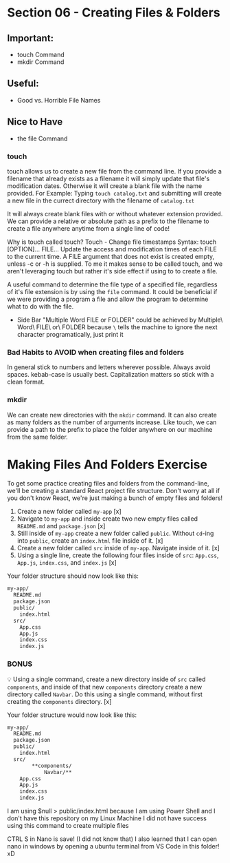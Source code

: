# Section 06 - Creating Files & Folders

## Important:
- touch Command
- mkdir Command
## Useful: 
- Good vs. Horrible File Names
## Nice to Have
- the file Command

### touch 
touch allows us to create a new file from the command line. If you provide a filename that already exists as a filename it will simply update that file's modification dates. Otherwise it will create a blank file with the name provided. 
For Example: Typing `touch catalog.txt` and submitting will create a new file in the currect directory with the filename of `catalog.txt`

It will always create blank files with or without whatever extension provided.
We can provide a relative or absolute path as a prefix to the filename to create a file anywhere anytime from a single line of code!

Why is touch called touch?
Touch - Change file timestamps
Syntax: touch [OPTION]... FILE...
Update the access and modification times of each FILE to the current time.
A FILE argument that does not exist is created empty, unless -c or -h is supplied.
To me it makes sense to be called touch, and we aren't leveraging touch but rather it's side effect if using to to create a file.

A useful command to determine the file type of a specified file, regardless of it's file extension is by using the `file` command.
It could be beneficial if we were providing a program a file and allow the program to determine what to do with the file.

- Side Bar
    "Multiple Word FILE or FOLDER" could be achieved by Multiple\ Word\ FILE\ or\ FOLDER because `\` tells the machine to ignore the next character programatically, just print it 

### Bad Habits to AVOID when creating files and folders
In general stick to numbers and letters wherever possible. Always avoid spaces. kebab-case is usually best.
Capitalization matters so stick with a clean format.

### mkdir
We can create new directories with the `mkdir` command. It can also create as many folders as the number of arguments increase. Like touch, we can provide a path to the prefix to place the folder anywhere on our machine from the same folder.

# Making Files And Folders Exercise

To get some practice creating files and folders from the command-line, we'll be creating a standard React project file structure.  Don't worry at all if you don't know React, we're just making a bunch of empty files and folders!  

1. Create a new folder called `my-app` [x]
2. Navigate to `my-app` and inside create two new empty files called `README.md` and `package.json` [x]
3. Still inside of `my-app` create a new folder called `public`. Without `cd`-ing into `public`, create an `index.html` file inside of it. [x]
4. Create a new folder called `src` inside of `my-app`.  Navigate inside of it. [x]
5. Using a single line, create the following four files inside of `src`: `App.css`, `App.js`, `index.css`, and `index.js` [x]

Your folder structure should now look like this:

```bash
my-app/
  README.md
  package.json
  public/
    index.html
  src/
    App.css
    App.js
    index.css
    index.js
```

### BONUS
💡 Using a single command, create a new directory inside of `src` called `components`, and inside of that new `components` directory create a new directory called `Navbar`.   Do this using a single command, without first creating the `components` directory. [x]

Your folder structure would now look like this:

```bash
my-app/
  README.md
  package.json
  public/
    index.html
  src/
		**components/
			Navbar/**
    App.css
    App.js
    index.css
    index.js
```

I am using  $null > public/index.html because I am using Power Shell and I don't have this repository on my Linux Machine
I did not have success using this command to create multiple files

CTRL S in Nano is save! (I did not know that)
I also learned that I can open nano in windows by opening a ubuntu terminal from VS Code in this folder! xD



